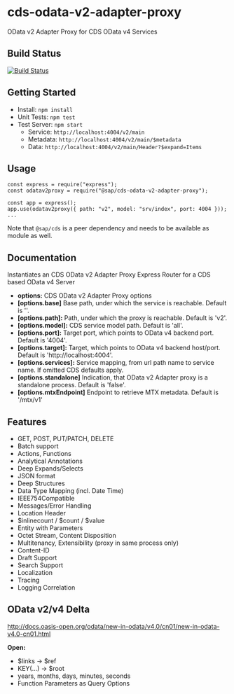 # cds-odata-v2-adapter-proxy

OData v2 Adapter Proxy for CDS OData v4 Services

## Build Status
[![Build Status](https://gkecdxodata.jaas-gcp.cloud.sap.corp/buildStatus/icon?job=cds-community%2Fcds-odata-v2-adapter-proxy%2Fmaster)](https://gkecdxodata.jaas-gcp.cloud.sap.corp/job/cds-community/job/cds-odata-v2-adapter-proxy/job/master/)

## Getting Started

- Install: `npm install`
- Unit Tests: `npm test`
- Test Server: `npm start`
    - Service: `http://localhost:4004/v2/main`
    - Metadata: `http://localhost:4004/v2/main/$metadata`
    - Data: `http://localhost:4004/v2/main/Header?$expand=Items`

## Usage

```
const express = require("express");
const odatav2proxy = require("@sap/cds-odata-v2-adapter-proxy");

const app = express();
app.use(odatav2proxy({ path: "v2", model: "srv/index", port: 4004 }));
...
```

Note that `@sap/cds` is a peer dependency and needs to be available as module as well.

## Documentation

Instantiates an CDS OData v2 Adapter Proxy Express Router for a CDS based OData v4 Server
- **options:** CDS OData v2 Adapter Proxy options
- **[options.base]** Base path, under which the service is reachable. Default is ''.
- **[options.path]:** Path, under which the proxy is reachable. Default is 'v2'.
- **[options.model]:** CDS service model path. Default is 'all'.
- **[options.port]:** Target port, which points to OData v4 backend port. Default is '4004'.
- **[options.target]:** Target, which points to OData v4 backend host/port. Default is 'http://localhost:4004'.
- **[options.services]:** Service mapping, from url path name to service name. If omitted CDS defaults apply.
- **[options.standalone]** Indication, that OData v2 Adapter proxy is a standalone process. Default is 'false'.
- **[options.mtxEndpoint]** Endpoint to retrieve MTX metadata. Default is '/mtx/v1'
 
## Features

- GET, POST, PUT/PATCH, DELETE
- Batch support
- Actions, Functions
- Analytical Annotations
- Deep Expands/Selects
- JSON format
- Deep Structures
- Data Type Mapping (incl. Date Time)
- IEEE754Compatible
- Messages/Error Handling
- Location Header
- $inlinecount / $count / $value
- Entity with Parameters
- Octet Stream, Content Disposition
- Multitenancy, Extensibility (proxy in same process only)
- Content-ID
- Draft Support
- Search Support
- Localization
- Tracing
- Logging Correlation

## OData v2/v4 Delta
 
 http://docs.oasis-open.org/odata/new-in-odata/v4.0/cn01/new-in-odata-v4.0-cn01.html

**Open:**
- $links -> $ref
- KEY(...) -> $root
- years, months, days, minutes, seconds
- Function Parameters as Query Options
